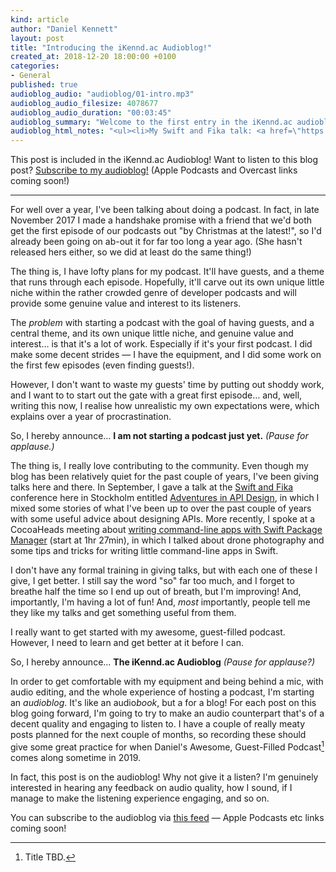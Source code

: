```yaml
---
kind: article
author: "Daniel Kennett"
layout: post
title: "Introducing the iKennd.ac Audioblog!"
created_at: 2018-12-20 18:00:00 +0100
categories:
- General
published: true
audioblog_audio: "audioblog/01-intro.mp3"
audioblog_audio_filesize: 4078677
audioblog_audio_duration: "00:03:45"
audioblog_summary: "Welcome to the first entry in the iKennd.ac audioblog!"
audioblog_html_notes: "<ul><li>My Swift and Fika talk: <a href=\"https://www.youtube.com/watch?v=f4ihOnvU68Y\">Adventures in API Design</a></li><li>My CocoaHeads talk: <a href=\"https://youtu.be/Nr9z-T8Rgr0?t=5224\">Writing Command-Line Apps with Swift Package Manager</a> (start at 1hr 27min)</li></ul>"
---
```


This post is included in the iKennd.ac Audioblog! Want to listen to this blog post? [Subscribe to my audioblog!](/audioblog.xml) (Apple Podcasts and Overcast links coming soon!)

---

For well over a year, I've been talking about doing a podcast. In fact, in late November 2017 I made a handshake promise with a friend that we'd both get the first episode of our podcasts out "by Christmas at the latest!", so I'd already been going on ab-out it for far too long a year ago. (She hasn't released hers either, so we did at least do the same thing!)

The thing is, I have lofty plans for my podcast. It'll have guests, and a theme that runs through each episode. Hopefully, it'll carve out its own unique little niche within the rather crowded genre of developer podcasts and will provide some genuine value and interest to its listeners. 

The *problem* with starting a podcast with the goal of having guests, and a central theme, and its own unique little niche, and genuine value and interest… is that it's a lot of work. Especially if it's your first podcast. I did make some decent strides — I have the equipment, and I did some work on the first few episodes (even finding guests!).

However, I don't want to waste my guests' time by putting out shoddy work, and I want to to start out the gate with a great first episode… and, well, writing this now, I realise how unrealistic my own expectations were, which explains over a year of procrastination. 

So, I hereby announce… **I am not starting a podcast just yet.** *(Pause for applause.)*

The thing is, I really love contributing to the community. Even though my blog has been relatively quiet for the past couple of years, I've been giving talks here and there. In September, I gave a talk at the [Swift and Fika](http://swiftandfika.com) conference here in Stockholm entitled [Adventures in API Design](https://www.youtube.com/watch?v=f4ihOnvU68Y), in which I mixed some stories of what I've been up to over the past couple of years with some useful advice about designing APIs. More recently, I spoke at a CocoaHeads meeting about [writing command-line apps with Swift Package Manager](https://youtu.be/Nr9z-T8Rgr0?t=5224) (start at 1hr 27min), in which I talked about drone photography and some tips and tricks for writing little command-line apps in Swift.

I don't have any formal training in giving talks, but with each one of these I give, I get better. I still say the word "so" far too much, and I forget to breathe half the time so I end up out of breath, but I'm improving! And, importantly, I'm having a lot of fun! And, *most* importantly, people tell me they like my talks and get something useful from them.

I really want to get started with my awesome, guest-filled podcast. However, I need to learn and get better at it before I can.

So, I hereby announce… **The iKennd.ac Audioblog** *(Pause for applause?)*

In order to get comfortable with my equipment and being behind a mic, with audio editing, and the whole experience of hosting a podcast, I'm starting an *audioblog*. It's like an audio*book*, but a for a blog! For each post on this blog going forward, I'm going to try to make an audio counterpart that's of a decent quality and engaging to listen to. I have a couple of really meaty posts planned for the next couple of months, so recording these should give some great practice for when Daniel's Awesome, Guest-Filled Podcast[^1] comes along sometime in 2019.

In fact, this post is on the audioblog! Why not give it a listen? I'm genuinely interested in hearing any feedback on audio quality, how I sound, if I manage to make the listening experience engaging, and so on.

You can subscribe to the audioblog via [this feed](/audioblog.xml) — Apple Podcasts etc links coming soon!


[^1]: Title TBD.

